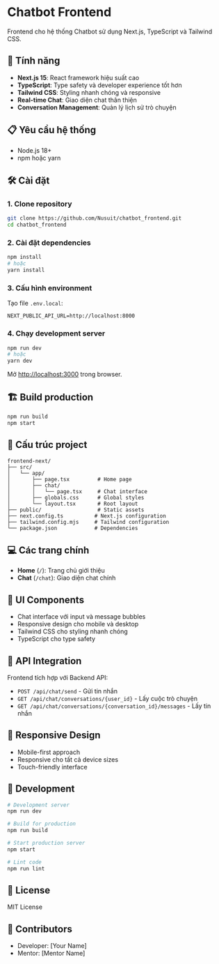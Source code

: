 # Chatbot Frontend

Frontend cho hệ thống Chatbot sử dụng Next.js, TypeScript và Tailwind CSS.

## 🚀 Tính năng

- **Next.js 15**: React framework hiệu suất cao
- **TypeScript**: Type safety và developer experience tốt hơn
- **Tailwind CSS**: Styling nhanh chóng và responsive
- **Real-time Chat**: Giao diện chat thân thiện
- **Conversation Management**: Quản lý lịch sử trò chuyện

## 📋 Yêu cầu hệ thống

- Node.js 18+
- npm hoặc yarn

## 🛠️ Cài đặt

### 1. Clone repository

```bash
git clone https://github.com/Nusuit/chatbot_frontend.git
cd chatbot_frontend
```

### 2. Cài đặt dependencies

```bash
npm install
# hoặc
yarn install
```

### 3. Cấu hình environment

Tạo file `.env.local`:

```env
NEXT_PUBLIC_API_URL=http://localhost:8000
```

### 4. Chạy development server

```bash
npm run dev
# hoặc
yarn dev
```

Mở [http://localhost:3000](http://localhost:3000) trong browser.

## 🏗️ Build production

```bash
npm run build
npm start
```

## 🔧 Cấu trúc project

```
frontend-next/
├── src/
│   └── app/
│       ├── page.tsx         # Home page
│       ├── chat/
│       │   └── page.tsx     # Chat interface
│       ├── globals.css      # Global styles
│       └── layout.tsx       # Root layout
├── public/                  # Static assets
├── next.config.ts          # Next.js configuration
├── tailwind.config.mjs     # Tailwind configuration
└── package.json            # Dependencies
```

## 💻 Các trang chính

- **Home** (`/`): Trang chủ giới thiệu
- **Chat** (`/chat`): Giao diện chat chính

## 🎨 UI Components

- Chat interface với input và message bubbles
- Responsive design cho mobile và desktop
- Tailwind CSS cho styling nhanh chóng
- TypeScript cho type safety

## 🔗 API Integration

Frontend tích hợp với Backend API:
- `POST /api/chat/send` - Gửi tin nhắn
- `GET /api/chat/conversations/{user_id}` - Lấy cuộc trò chuyện
- `GET /api/chat/conversations/{conversation_id}/messages` - Lấy tin nhắn

## 📱 Responsive Design

- Mobile-first approach
- Responsive cho tất cả device sizes
- Touch-friendly interface

## 🔧 Development

```bash
# Development server
npm run dev

# Build for production
npm run build

# Start production server
npm start

# Lint code
npm run lint
```

## 📝 License

MIT License

## 👥 Contributors

- Developer: [Your Name]
- Mentor: [Mentor Name]
